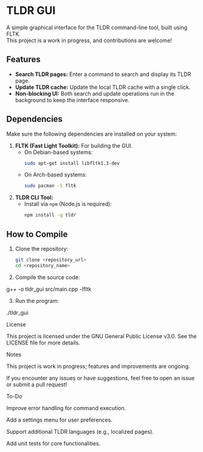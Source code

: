 # TLDR GUI  

A simple graphical interface for the TLDR command-line tool, built using FLTK.  
This project is a work in progress, and contributions are welcome!  

## Features  
- **Search TLDR pages:** Enter a command to search and display its TLDR page.  
- **Update TLDR cache:** Update the local TLDR cache with a single click.  
- **Non-blocking UI:** Both search and update operations run in the background to keep the interface responsive.  

## Dependencies  
Make sure the following dependencies are installed on your system:  
1. **FLTK (Fast Light Toolkit):** For building the GUI.  
   - On Debian-based systems:  
     ```bash  
     sudo apt-get install libfltk1.3-dev  
     ```  
   - On Arch-based systems:  
     ```bash  
     sudo pacman -S fltk  
     ```  
2. **TLDR CLI Tool:**  
   - Install via `npm` (Node.js is required):  
     ```bash  
     npm install -g tldr  
     ```  

## How to Compile  
1. Clone the repository:  
   ```bash  
   git clone <repository_url>  
   cd <repository_name>

2. Compile the source code:

g++ -o tldr_gui src/main.cpp -lfltk


3. Run the program:

./tldr_gui



License

This project is licensed under the GNU General Public License v3.0. See the LICENSE file for more details.

Notes

This project is work in progress; features and improvements are ongoing.

If you encounter any issues or have suggestions, feel free to open an issue or submit a pull request!


To-Do

Improve error handling for command execution.

Add a settings menu for user preferences.

Support additional TLDR languages (e.g., localized pages).

Add unit tests for core functionalities.




